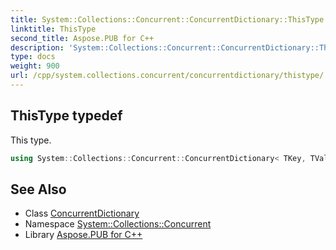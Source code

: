 ```yaml
---
title: System::Collections::Concurrent::ConcurrentDictionary::ThisType typedef
linktitle: ThisType
second_title: Aspose.PUB for C++
description: 'System::Collections::Concurrent::ConcurrentDictionary::ThisType typedef. This type in C++.'
type: docs
weight: 900
url: /cpp/system.collections.concurrent/concurrentdictionary/thistype/
---
```

## ThisType typedef


This type.

```cpp
using System::Collections::Concurrent::ConcurrentDictionary< TKey, TValue >::ThisType =  ConcurrentDictionary<TKey, TValue>
```

## See Also

* Class [ConcurrentDictionary](../)
* Namespace [System::Collections::Concurrent](../../)
* Library [Aspose.PUB for C++](../../../)
